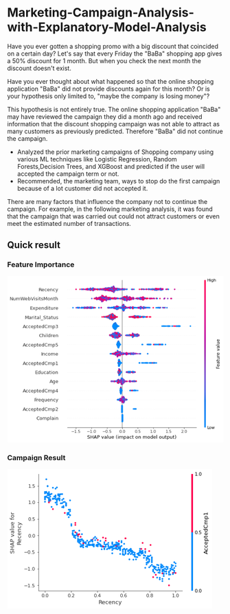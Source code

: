 # Marketing-Campaign-Analysis-with-Explanatory-Model-Analysis
Have you ever gotten a shopping promo with a big discount that coincided on a certain day? Let's say that every Friday the "BaBa" shopping app gives a 50% discount for 1 month. But when you check the next month the discount doesn't exist.

Have you ever thought about what happened so that the online shopping application "BaBa" did not provide discounts again for this month? Or is your hypothesis only limited to, "maybe the company is losing money"?

This hypothesis is not entirely true. The online shopping application "BaBa" may have reviewed the campaign they did a month ago and received information that the discount shopping campaign was not able to attract as many customers as previously predicted. Therefore "BaBa" did not continue the campaign.

- Analyzed the prior marketing campaigns of Shopping company using various ML techniques like Logistic Regression, Random Forests,Decision Trees, and XGBoost and predicted if the user will accepted the campaign term or not.
- Recommended, the marketing team, ways to stop do the first campaign because of a lot customer did not accepted it.


There are many factors that influence the company not to continue the campaign. For example, in the following marketing analysis, it was found that the campaign that was carried out could not attract customers or even meet the estimated number of transactions.

## Quick result
### Feature Importance
![Alt text](https://github.com/ErikGumilar/Marketing-Campaign-Analysis-with-Explanatory-Model-Analysis/blob/0628b9658b3f48f9913386f019902c3fb415638d/Feature%20Importance%20Result.png?raw=true "Title")

### Campaign Result
![Alt text](https://github.com/ErikGumilar/Marketing-Campaign-Analysis-with-Explanatory-Model-Analysis/blob/0628b9658b3f48f9913386f019902c3fb415638d/Acceptance%20of%20Cmp%201%20with%20Expenditure%20of%20Customer.png?raw=true "Title")


